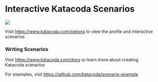 # Interactive Katacoda Scenarios

[![](http://shields.katacoda.com/katacoda/xielong/count.svg)](https://www.katacoda.com/xielong "Get your profile on Katacoda.com")

Visit https://www.katacoda.com/xielong to view the profile and interactive scenarios

### Writing Scenarios
Visit https://www.katacoda.com/docs to learn more about creating Katacoda scenarios

For examples, visit https://github.com/katacoda/scenario-example
